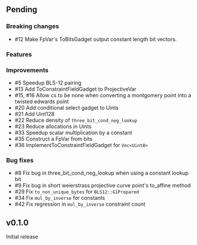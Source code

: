 ## Pending

### Breaking changes
- #12 Make FpVar's ToBitsGadget output constant length bit vectors.

### Features


### Improvements
- #5 Speedup BLS-12 pairing
- #13 Add ToConstraintFieldGadget to ProjectiveVar
- #15, #16 Allow cs to be none when converting a montgomery point into a twisted edwards point
- #20 Add conditional select gadget to Uints
- #21 Add Uint128
- #22 Reduce density of `three_bit_cond_neg_lookup`
- #23 Reduce allocations in Uints
- #33 Speedup scalar multiplication by a constant
- #35 Construct a FpVar from bits
- #36 ImplementToConstraintFieldGadget for `Vec<Uint8>`

### Bug fixes
- #8 Fix bug in three_bit_cond_neg_lookup when using a constant lookup bit
- #9 Fix bug in short weierstrass projective curve point's to_affine method
- #29 Fix `to_non_unique_bytes` for `BLS12::G1Prepared`
- #34 Fix `mul_by_inverse` for constants
- #42 Fix regression in `mul_by_inverse` constraint count

## v0.1.0

Initial release